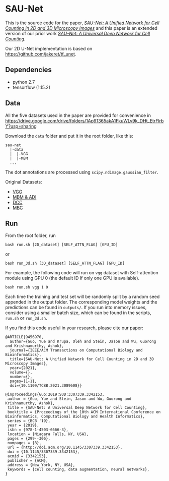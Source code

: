 # SAU-Net

This is the source code for the paper, [*SAU-Net: A Unified Network for Cell Counting in 2D and 3D Microscopy Images*](https://ieeexplore.ieee.org/document/9456970) and this paper is an extended version of our prior work [*SAU-Net: A Universal Deep Network for Cell Counting*](https://dl.acm.org/citation.cfm?id=3342153). 

Our 2D U-Net implementation is based on https://github.com/jakeret/tf_unet.

## Dependencies
- python 2.7
- tensorflow (1.15.2) 

## Data
All the five datasets used in the paper are provided for convenience in 
https://drive.google.com/drive/folders/1Ap91365akA1FkuWLv9k_DHt_EtrFlrbY?usp=sharing

Download the `data` folder and put it in the root folder, like this:
```
sau-net
  |-data
  |  |-VGG
  |  |-MBM
  ...
```

The dot annotations are processed using `scipy.ndimage.gaussian_filter`.

Original Datasets:
- [VGG](http://www.robots.ox.ac.uk/~vgg/research/counting/cells.zip)
- [MBM & ADI](https://github.com/ieee8023/countception)
- [DCC](https://github.com/markmarsden/DublinCellDataset)
- [MBC](https://github.com/nestorsaiz/saiz-et-al_2016)


## Run

From the root folder, run
```
bash run.sh [2D_dataset] [SELF_ATTN_FLAG] [GPU_ID] 
```
or 
```
bash run_3d.sh [3D_dataset] [SELF_ATTN_FLAG] [GPU_ID] 
```
For example, the following code will run on `vgg` dataset with Self-attention module using GPU 0 (the default ID If only one GPU is available). 
```
bash run.sh vgg 1 0
```
Each time the training and test set will be randomly split by a random seed appended in the output folder. The corresponding model weights and the predictions can be found in `outputs/`. If you run into memory issues, consider using a smaller batch size, which can be found in the scripts, `run.sh` or `run_3d.sh`.

If you find this code useful in your research, please cite our paper:
```
@ARTICLE{9456970,
  author={Guo, Yue and Krupa, Oleh and Stein, Jason and Wu, Guorong and Krishnamurthy, Ashok},
  journal={IEEE/ACM Transactions on Computational Biology and Bioinformatics}, 
  title={SAU-Net: A Unified Network for Cell Counting in 2D and 3D Microscopy Images}, 
  year={2021},
  volume={},
  number={},
  pages={1-1},
  doi={10.1109/TCBB.2021.3089608}}
  
@inproceedings{Guo:2019:SUD:3307339.3342153,
 author = {Guo, Yue and Stein, Jason and Wu, Guorong and Krishnamurthy, Ashok},
 title = {SAU-Net: A Universal Deep Network for Cell Counting},
 booktitle = {Proceedings of the 10th ACM International Conference on Bioinformatics, Computational Biology and Health Informatics},
 series = {BCB '19},
 year = {2019},
 isbn = {978-1-4503-6666-3},
 location = {Niagara Falls, NY, USA},
 pages = {299--306},
 numpages = {8},
 url = {http://doi.acm.org/10.1145/3307339.3342153},
 doi = {10.1145/3307339.3342153},
 acmid = {3342153},
 publisher = {ACM},
 address = {New York, NY, USA},
 keywords = {cell counting, data augmentation, neural networks},
} 
```

